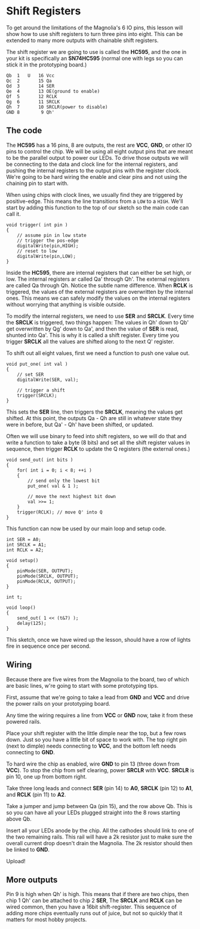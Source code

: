# Shift Registers

To get around the limitations of the Magnolia's 6 IO pins, this lesson will show how to use shift registers to turn three pins into eight. This can be extended to many more outputs with chainable shift registers.

The shift register we are going to use is called the **HC595**, and the one in your kit is specifically an **SN74HC595** (normal one with legs so you can stick it in the prototyping board.)

    Qb  1   U   16 Vcc
    Qc  2       15 Qa
    Qd  3       14 SER
    Qe  4       13 OE(ground to enable)
    Qf  5       12 RCLK
    Qg  6       11 SRCLK
    Qh  7       10 SRCLR(power to disable)
    GND 8        9 Qh'

## The code

The **HC595** has a 16 pins, 8 are outputs, the rest are **VCC**, **GND**, or other IO pins to control the chip. We will be using all eight output pins that are meant to be the parallel output to power our LEDs. To drive those outputs we will be connecting to the data and clock line for the internal registers, and pushing the internal registers to the output pins with the register clock. We're going to be hard wiring the enable and clear pins and not using the chaining pin to start with.

When using chips with clock lines, we usually find they are triggered by positive-edge. This means the line transitions from a `LOW` to a `HIGH`. We'll start by adding this function to the top of our sketch so the main code can call it.

    void trigger( int pin )
    {
        // assume pin in low state
        // trigger the pos-edge
        digitalWrite(pin,HIGH);
        // reset to low
        digitalWrite(pin,LOW);
    }

Inside the **HC595**, there are internal registers that can either be set high, or low. The internal registers ar called Qa' through Qh'. The external registers are called Qa through Qh. Notice the subtle name difference. When **RCLK** is triggered, the values of the external registers are overwritten by the internal ones. This means we can safely modify the values on the internal registers without worrying that anything is visible outside.

To modify the internal registers, we need to use **SER** and **SRCLK**. Every time the **SRCLK** is triggered, two things happen: The values in Qh' down to Qb' get overwritten by Qg' down to Qa', and then the value of **SER** is read, shunted into Qa'. This is why it is called a shift register. Every time you trigger **SRCLK** all the values are shifted along to the next Q' register.

To shift out all eight values, first we need a function to push one value out.

    void put_one( int val )
    {
        // set SER
        digitalWrite(SER, val);

        // trigger a shift
        trigger(SRCLK);
    }

This sets the **SER** line, then triggers the **SRCLK**, meaning the values get shifted. At this point, the outputs Qa - Qh are still in whatever state they were in before, but Qa' - Qh' have been shifted, or updated.

Often we will use binary to feed into shift registers, so we will do that and write a function to take a byte (8 bits) and set all the shift register values in sequence, then trigger **RCLK** to update the Q registers (the external ones.)

    void send_out( int bits )
    {
        for( int i = 0; i < 8; ++i )
        {
            // send only the lowest bit
            put_one( val & 1 );

            // move the next highest bit down
            val >>= 1;
        }
        trigger(RCLK); // move Q' into Q
    }

This function can now be used by our main loop and setup code.

    int SER = A0;
    int SRCLK = A1;
    int RCLK = A2;

    void setup()
    {
        pinMode(SER, OUTPUT);
        pinMode(SRCLK, OUTPUT);
        pinMode(RCLK, OUTPUT);
    }

    int t;

    void loop()
    {
        send_out( 1 << (t&7) );
        delay(125);
    }

This sketch, once we have wired up the lesson, should have a row of lights fire in sequence once per second.

## Wiring

Because there are five wires from the Magnolia to the board, two of which are basic lines, w're going to start with some prototyping tips.

First, assume that we're going to take a lead from **GND** and **VCC** and drive the power rails on your prototyping board.

Any time the wiring requires a line from **VCC** or **GND** now, take it from these powered rails.

Place your shift register with the little dimple near the top, but a few rows down. Just so you have a little bit of space to work with. The top right pin (next to dimple) needs connecting to **VCC**, and the bottom left needs connecting to **GND**.

To hard wire the chip as enabled, wire **GND** to pin 13 (three down from **VCC**). To stop the chip from self clearing, power **SRCLR** with **VCC**. **SRCLR** is pin 10, one up from bottom right.

Take three long leads and connect **SER** (pin 14) to **A0**, **SRCLK** (pin 12) to **A1**, and **RCLK** (pin 11) to **A2**.

Take a jumper and jump between Qa (pin 15), and the row above Qb. This is so you can have all your LEDs plugged straight into the 8 rows starting above Qb.

Insert all your LEDs anode by the chip. All the cathodes should link to one of the two remaining rails. This rail will have a 2k resistor just to make sure the overall current drop doesn't drain the Magnolia. The 2k resistor should then be linked to **GND**.

Upload!

## More outputs

Pin 9 is high when Qh' is high. This means that if there are two chips, then chip 1 Qh' can be attached to chip 2 **SER**, The **SRCLK** and **RCLK** can be wired common, then you have a 16bit shift-register. This sequence of adding more chips eventually runs out of juice, but not so quickly that it matters for most hobby projects.

